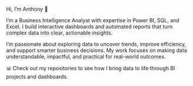  Hi, I’m Anthony 👋

I’m a Business Intelligence Analyst with expertise in Power BI, SQL, and Excel. I build interactive dashboards and automated reports that turn complex data into clear, actionable insights.

I’m passionate about exploring data to uncover trends, improve efficiency, and support smarter business decisions. My work focuses on making data understandable, impactful, and practical for real-world outcomes.

📊 Check out my repositories to see how I bring data to life through BI projects and dashboards.

<!---
Tonydum/Tonydum is a ✨ special ✨ repository because its `README.md` (this file) appears on your GitHub profile.
You can click the Preview link to take a look at your changes.
--->

